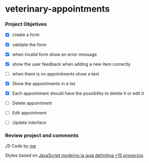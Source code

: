 # veterinary-appointments

### Project Objetives

- [x] create a form
- [x] validate the form
- [x] when invalid form show an error message
- [x] show the user feedback when adding a new item correctly
- [ ] when there is no appointments show a text 
- [x] Show the appointments in a list
- [x] Each appointment should have the possibility to delete it or edit it 
- [ ] Delete appointment
- [ ] Edit appointment
- [ ] Update interface


### Review project and comments

JS Code by [me](https://github.com/sofiamejiamuro)

Styles based on [JavaScript moderno la guía definitiva +15 proyectos](https://www.udemy.com/share/101Z6UBksSdFlTQHQ=/)